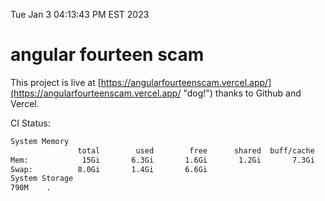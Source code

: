 Tue Jan  3 04:13:43 PM EST 2023

# angular fourteen scam


This project is live at [https://angularfourteenscam.vercel.app/](https://angularfourteenscam.vercel.app/ "dog!") thanks to Github and Vercel.

CI Status: 

```bash
System Memory
               total        used        free      shared  buff/cache   available
Mem:            15Gi       6.3Gi       1.6Gi       1.2Gi       7.3Gi       7.4Gi
Swap:          8.0Gi       1.4Gi       6.6Gi
System Storage
790M	.
